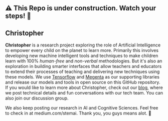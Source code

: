 ## :warning: This Repo is under construction. Watch your steps! :construction_worker:

## Christopher 

**Christopher** is a research project exploring the role of Artificial Intelligence to empower every child on the planet to learn more. Primarily this involves developing new machine intelligent tools and techniques to make children learn with 100% *human-free* and *non-verbal* methodologies. But it's also an exploration in building smarter interfaces that allow teachers and educators to extend their processes of teaching and delivering new techniques using these models. We use [Tensorflow](https://www.tensorflow.org/) and [Megenta](https://magenta.tensorflow.org/) as our supporting libraries and release our models and tools in open source on this GitHub repository. If you would like to learn more about Christopher, check out our [blog](https://medium.com/stemai), where we post technical details and fun conversations with our tech team. You can also join our discussion group.

We also keep posting our research in AI and Cognitive Sciences. Feel free to check in at medium.com/stemai. Thank you, you guys means alot. :tada:	


